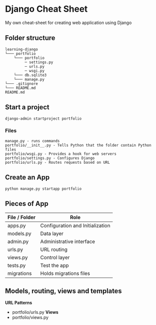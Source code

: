 # Django Cheat Sheet  
My own cheat-sheet for creating web application using Django

## Folder structure
```
learning-django
└─── portfolio
    └─── portfolio
         ─ settings.py
         ─ urls.py
         ─ wsgi.py
    └─── db.sqlite3
    └─── manage.py
└─── .gitignore
└─── README.md
README.md
```

## Start a project
```
django-admin startproject portfolio
```
### Files
```
manage.py - runs commands
portfolio/__init__.py - Tells Python that the folder contain Python files
portfolio/wsgi.py - Provides a hook for web servers
portfolio/settings.py - Configures Django
portfolio/urls.py - Routes requests based on URL
```

## Create an App
```
python manage.py startapp portfolio
```

## Pieces of App
| File / Folder | Role
| ------------- |----------------------------------|
| apps.py       | Configuration and Initialization |
| models.py     | Data layer                       |
| admin.py       | Administrative interface |
| urls.py | URL routing |
| views.py | Control layer |
| tests.py | Test the app |
| migrations | Holds migrations files |

## Models, routing, views and templates
__URL Patterns__
- portfolio/urls.py
__Views__
- portfolio/views.py
